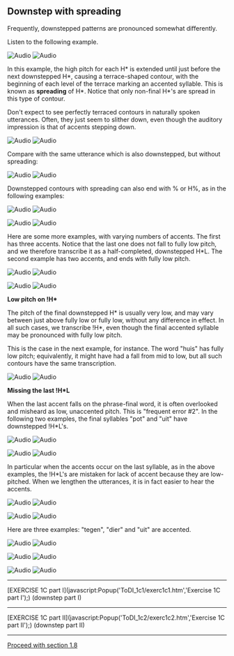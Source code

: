 Downstep with spreading
-----------------------

Frequently, downstepped patterns are pronounced somewhat differently.

Listen to the following example.

![Audio](audio.gif) ![Audio](./audio/gif/115.gif)

In this example, the high pitch for each H\* is extended until just before the next downstepped H\*, causing a terrace-shaped contour, with the beginning of each level of the terrace marking an accented syllable. This is known as **spreading** of H\*. Notice that only non-final H\*'s are spread in this type of contour.

Don't expect to see perfectly terraced contours in naturally spoken utterances. Often, they just seem to slither down, even though the auditory impression is that of accents stepping down.

![Audio](audio.gif) ![Audio](./audio/gif/114.gif)

Compare with the same utterance which is also downstepped, but without spreading:

![Audio](audio.gif) ![Audio](./audio/gif/128.gif)

Downstepped contours with spreading can also end with % or H%, as in the following examples:

![Audio](audio.gif) ![Audio](./audio/gif/321.gif)

![Audio](audio.gif) ![Audio](./audio/gif/319.gif)

Here are some more examples, with varying numbers of accents. The first has three accents. Notice that the last one does not fall to fully low pitch, and we therefore transcribe it as a half-completed, downstepped H\*L. The second example has two accents, and ends with fully low pitch.

![Audio](audio.gif) ![Audio](./audio/gif/116.gif)

![Audio](audio.gif) ![Audio](./audio/gif/157.gif)

**Low pitch on !H\***

The pitch of the final downstepped H\* is usually very low, and may vary between just above fully low or fully low, without any difference in effect. In all such cases, we transcribe !H\*, even though the final accented syllable may be pronounced with fully low pitch.

This is the case in the next example, for instance. The word "huis" has fully low pitch; equivalently, it might have had a fall from mid to low, but all such contours have the same transcription.

![Audio](audio.gif) ![Audio](./audio/gif/049.gif)

**Missing the last !H\*L**

When the last accent falls on the phrase-final word, it is often overlooked and misheard as low, unaccented pitch. This is "frequent error #2". In the following two examples, the final syllables "pot" and "uit" have downstepped !H\*L's.

![Audio](audio.gif) ![Audio](./audio/gif/122.gif)

![Audio](audio.gif) ![Audio](./audio/gif/121.gif)

In particular when the accents occur on the last syllable, as in the above examples, the !H\*L's are mistaken for lack of accent because they are low-pitched. When we lengthen the utterances, it is in fact easier to hear the accents.

![Audio](audio.gif) ![Audio](./audio/gif/123.gif)

![Audio](audio.gif) ![Audio](./audio/gif/124.gif)

Here are three examples: "tegen", "dier" and "uit" are accented.

![Audio](audio.gif) ![Audio](./audio/gif/030a.gif)

![Audio](audio.gif) ![Audio](./audio/gif/030b.gif)

![Audio](audio.gif) ![Audio](./audio/gif/125.gif)

* * *

[EXERCISE 1C part I](javascript:Popup('ToDI_1c1/exerc1c1.htm','Exercise 1C part I');) (downstep part I)

* * *

[EXERCISE 1C part II](javascript:Popup('ToDI_1c2/exerc1c2.htm','Exercise 1C part II');) (downstep part II)

* * *

[Proceed with section 1.8](fall8.htm)